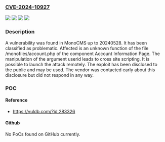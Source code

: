 ### [CVE-2024-10927](https://cve.mitre.org/cgi-bin/cvename.cgi?name=CVE-2024-10927)
![](https://img.shields.io/static/v1?label=Product&message=MonoCMS&color=blue)
![](https://img.shields.io/static/v1?label=Version&message=%3D%2020240528%20&color=brighgreen)
![](https://img.shields.io/static/v1?label=Vulnerability&message=Cross%20Site%20Scripting&color=brighgreen)
![](https://img.shields.io/static/v1?label=Vulnerability&message=Injection&color=brighgreen)

### Description

A vulnerability was found in MonoCMS up to 20240528. It has been classified as problematic. Affected is an unknown function of the file /monofiles/account.php of the component Account Information Page. The manipulation of the argument userid leads to cross site scripting. It is possible to launch the attack remotely. The exploit has been disclosed to the public and may be used. The vendor was contacted early about this disclosure but did not respond in any way.

### POC

#### Reference
- https://vuldb.com/?id.283326

#### Github
No PoCs found on GitHub currently.

